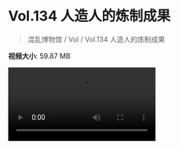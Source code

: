 # Vol.134 人造人的炼制成果

> 混乱博物馆 / Vol / Vol.134 人造人的炼制成果

**视频大小**: 59.87 MB

<div class="video"><video src="https://file.hsyhx.top/video/混乱博物馆/Vol/134.mp4" controls preload>🤔 您的浏览器不支持 video 标签</video></div>